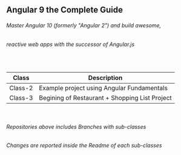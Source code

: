## Angular 9 the Complete Guide ##

<h6><p><i> Master Angular 10 (formerly "Angular 2") and build awesome, </i></p></h6>
<h6><p><i> reactive web apps with the successor of Angular.js </i></p></h6>
<br/>

|Class|Description|
|---|---|
|Class-2|Example project using Angular Fundamentals|
|Class-3|Begining of Restaurant + Shopping List Project  | 

<br/>
<h6><p><i>Repositories above includes Branches with sub-classes</i></p></h6>
<h6><p><i>Changes are reported inside the Readme of each sub-classes</i></p></h6>
